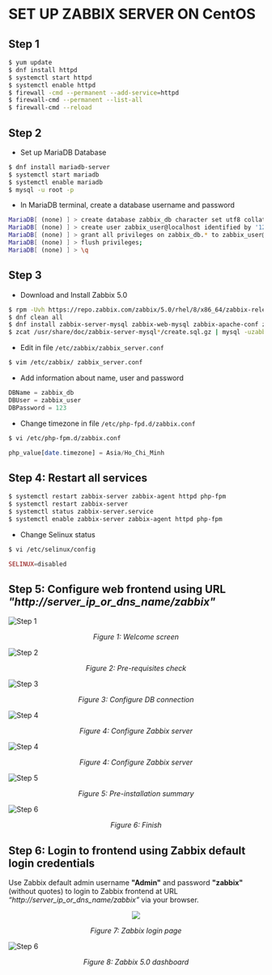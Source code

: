 # SET UP ZABBIX SERVER ON CentOS

## Step 1

```sh
$ yum update
$ dnf install httpd
$ systemctl start httpd
$ systemctl enable httpd
$ firewall -cmd --permanent --add-service=httpd
$ firewall-cmd --permanent --list-all
$ firewall-cmd --reload
```

## Step 2

- Set up MariaDB Database

```sh
$ dnf install mariadb-server
$ systemctl start mariadb
$ systemctl enable mariadb
$ mysql -u root -p
```

- In MariaDB terminal, create a database username and password

```sh
MariaDB[ (none) ] > create database zabbix_db character set utf8 collate utf8_bin;
MariaDB[ (none) ] > create user zabbix_user@localhost identified by '123';
MariaDB[ (none) ] > grant all privileges on zabbix_db.* to zabbix_user@localhost;
MariaDB[ (none) ] > flush privileges;
MariaDB[ (none) ] > \q
```

## Step 3

- Download and Install Zabbix 5.0

```sh
$ rpm -Uvh https://repo.zabbix.com/zabbix/5.0/rhel/8/x86_64/zabbix-release-5.0-1.el8.n
$ dnf clean all
$ dnf install zabbix-server-mysql zabbix-web-mysql zabbix-apache-conf zabbix-agent
$ zcat /usr/share/doc/zabbix-server-mysql*/create.sql.gz | mysql -uzabbix_user -p zabbix_db
```

- Edit in file `/etc/zabbix/zabbix_server.conf`

```sh
$ vim /etc/zabbix/ zabbix_server.conf
```

- Add information about name, user and password

```php
DBName = zabbix_db
DBUser = zabbix_user
DBPassword = 123
```

- Change timezone in file `/etc/php-fpd.d/zabbix.conf`

```sh
$ vi /etc/php-fpm.d/zabbix.conf
```

```php
php_value[date.timezone] = Asia/Ho_Chi_Minh
```

## Step 4: Restart all services

```sh
$ systemctl restart zabbix-server zabbix-agent httpd php-fpm
$ systemctl restart zabbix-server
$ systemctl status zabbix-server.service
$ systemctl enable zabbix-server zabbix-agent httpd php-fpm
```

- Change Selinux status

```sh
$ vi /etc/selinux/config
```

```php
SELINUX=disabled
```

## Step 5: Configure web frontend using URL _*"http://server_ip_or_dns_name/zabbix"*_

![Step 1](public/static/../../../../public/static/zabbix/step1.png)

<p align="center"><em>Figure 1: Welcome screen</em></p>

![Step 2](public/static/../../../../public/static/zabbix/step2.png)

<p align="center"><em>Figure 2: Pre-requisites check</em></p>

![Step 3](public/static/../../../../public/static/zabbix/step3.png)

<p align="center"><em>Figure 3: Configure DB connection</em></p>

![Step 4](public/static/../../../../public/static/zabbix/step4.png)

<p align="center"><em>Figure 4: Configure Zabbix server</em></p>

![Step 4](public/static/../../../../public/static/zabbix/step4.png)

<p align="center"><em>Figure 4: Configure Zabbix server</em></p>

![Step 5](public/static/../../../../public/static/zabbix/step5.png)

<p align="center"><em>Figure 5: Pre-installation summary</em></p>

![Step 6](public/static/../../../../public/static/zabbix/step6.png)

<p align="center"><em>Figure 6: Finish</em></p>

## Step 6: Login to frontend using Zabbix default login credentials

Use Zabbix default admin username **"Admin"** and password **"zabbix"** (without quotes) to login to Zabbix frontend at URL _*“http://server_ip_or_dns_name/zabbix”*_ via your browser.

<p align="center"><img src="public/static/../../../../public/static/zabbix/step7.png"></img></p>

<p align="center"><em>Figure 7: Zabbix login page</em></p>

![Step 6](public/static/../../../../public/static/zabbix/step8.png)

<p align="center"><em>Figure 8: Zabbix 5.0 dashboard</em></p>

